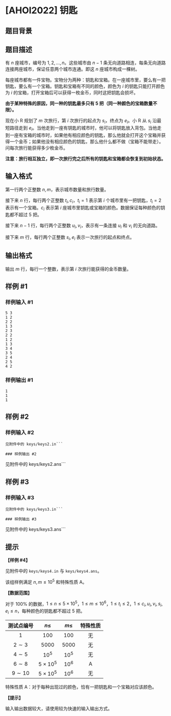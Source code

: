 # [AHOI2022] 钥匙

## 题目背景



## 题目描述

有 $n$ 座城市，编号为 $1, 2, \ldots, n$。这些城市由 $n - 1$ 条无向道路相连，每条无向道路连接两座城市，保证任意两个城市连通。即这 $n$ 座城市构成一棵树。

每座城市都有一件宝物。宝物分为两种：钥匙和宝箱。在一座城市里，要么有一把钥匙，要么有一个宝箱。钥匙和宝箱有不同的颜色，颜色为 $i$ 的钥匙只能打开颜色为 $i$ 的宝箱，打开宝箱后可以获得一枚金币，同时这把钥匙会损坏。

**由于某种特殊的原因，同一种的钥匙最多只有 $\bm{5}$ 把（同一种颜色的宝箱数量不限）。**

现在小 R 规划了 $m$ 次旅行，第 $i$ 次旅行的起点为 $s_i$，终点为 $e_i$。小 R 从 $s_i$ 沿最短路径走到 $e_i$。当他走到一座有钥匙的城市时，他可以将钥匙放入背包。当他走到一座有宝箱的城市时，如果他有相应颜色的钥匙，那么他就会打开这个宝箱并获得一个金币；如果他没有相应颜色的钥匙，那么他什么都不做（宝箱不能带走）。问每次旅行能获得多少枚金币。

**注意：旅行相互独立，即一次旅行完之后所有的钥匙和宝箱都会恢复到初始状态。**

## 输入格式

第一行两个正整数 $n, m$，表示城市数量和旅行数量。

接下来 $n$ 行，每行两个正整数 $t_i, c_i$，$t_i=1$ 表示第 $i$ 个城市里有一把钥匙，$t_i=2$ 表示有一个宝箱。$c_i$ 表示第 $i$ 座城市里钥匙或宝箱的颜色。数据保证每种颜色的钥匙都不超过 $5$ 把。

接下来 $n - 1$ 行，每行两个正整数 $u_i, v_i$，表示有一条连接 $u_i$ 和 $v_i$ 的无向道路。

接下来 $m$ 行，每行两个正整数 $s_i, e_i$ 表示一次旅行的起点和终点。

## 输出格式

输出 $m$ 行，每行一个整数，表示第 $i$ 次旅行能获得的金币数量。

## 样例 #1

### 样例输入 #1
```
5 3
1 2
2 2
1 3
2 3
2 2
1 2
1 3
3 4
3 5
2 4
2 5
4 2
```

### 样例输出 #1

```
1
1
1
```

## 样例 #2

### 样例输入 #2
```
见附件中的 keys/keys2.in```

### 样例输出 #2

```
见附件中的 keys/keys2.ans```

## 样例 #3

### 样例输入 #3
```
见附件中的 keys/keys3.in```

### 样例输出 #3

```
见附件中的 keys/keys3.ans```

## 提示

**【样例 \#4】**

见附件中的 `keys/keys4.in` 与 `keys/keys4.ans`。

该组样例满足 $n, m \le {10}^5$ 和特殊性质 A。

**【数据范围】**

对于 $100 \%$ 的数据，$1 \le n \le 5 \times {10}^5$，$1 \le m \le {10}^6$，$1 \le t_i \le 2$，$1 \le c_i, u_i, v_i, s_i, e_i \le n$，每种颜色的钥匙都不超过 $5$ 把。

| 测试点编号 | $n \le$ | $m \le$ | 特殊性质 |
|:-:|:-:|:-:|:-:|
| $1$ | $100$ | $100$ | 无 |
| $2 \sim 3$ | $5000$ | $5000$ | 无 |
| $4 \sim 5$ | ${10}^5$ | ${10}^5$ | 无 |
| $6 \sim 8$ | $5 \times {10}^5$ | ${10}^6$ | A |
| $9 \sim 10$ | $5 \times {10}^5$ | ${10}^6$ | 无 |

特殊性质 A：对于每种出现过的颜色，恰有一把钥匙和一个宝箱对应该颜色。

**【提示】**

输入输出数据较大，请使用较为快速的输入输出方式。

